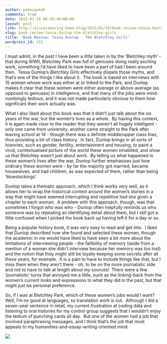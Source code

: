 ```yaml
---
author: pokesqueak
comments: true
date: 2015-01-16 09:30:46+00:00
layout: post
link: http://aliceismoving.home.blog/2015/01/16/book-review-tessa-dunlop-the-bletchley-girls/
slug: book-review-tessa-dunlop-the-bletchley-girls
title: 'Book Review: Tessa Dunlop - The Bletchley Girls'
wordpress_id: 151
---
```


I must admit, in the past I have been a little taken in by the ‘Bletchley myth’ - that during WWII, Bletchley Park was full of geniuses doing really exciting work, something I’d have liked to have been a part of had I been around then.  Tessa Dunlop’s _Bletchley Girls_ effectively dispels those myths, and that’s one of the things I like about it.  The book is based on interviews with 15 women whose work was either at or linked to the Park, and Dunlop makes it clear that these women were either average or above-average (as opposed to geniuses) in intelligence, and that many of the jobs were mind-numbingly tedious, and it was not made particularly obvious to them how significant their work actually was.




What I also liked about this book was that it didn’t just talk about the six years of the war, but the women’s lives as a whole.  By having this context, it is again made clear to the reader that they weren’t all hugely intelligent - only one came from university, another came straight to the Park after leaving school at 14 - though there was a definite middle/upper class bias, thus providing a bit of class history.  In fact, Dunlop brings in all sorts of histories, such as gender, fertility, entertainment and housing, to paint a vivid, contextualised picture of the world these women inhabited, and show us that Bletchley wasn’t just about work.  By telling us what happened in these women’s lives after the war, Dunlop further emphasises just how ordinary these women were - by far the majority got married, became housewives, and had children, as was expected of them, rather than being ‘bluestockings’.




Dunlop takes a thematic approach, which I think works very well, as it allows her to wrap the historical context around the women’s stories in a way that might have seemed interrupting and repetitive had she given a chapter to each woman.  A problem with this approach, though, was that sometimes I forgot who was who - Dunlop often helpfully reminds us who someone was by repeating an identifying detail about them, but I still got a little confused when I picked the book back up having left it for a day or so.




Being a popular history book, it was very easy to read and get into.  I liked that Dunlop described how she found and selected these women, though the academic in me would have liked to have seen a bit more about the limitations of interviewing people - the fallibility of memory (aside from a mention of a woman she didn’t interview because her memory was too lost) and the notion that they might still be loyally keeping some secrets after all these years, for example.  It is a pain to have to include things like that, but I miss them when they aren’t there - oh, to be on the more journalistic side and not to have to talk at length about my sources!  There were a few ‘journalistic’ turns that annoyed me a little, such as the linking-back from the women’s current looks and expressions to what they did in the past, but that might just be personal preference.




So, if I was at Bletchley Park, which of these women’s jobs would I want?  Well, I’m no good at languages, so translation work is out.  Although I did a seven-year sentence in retail, my current frustration at coding data and listening to oral histories for my control group suggests that I wouldn’t enjoy the tedium of punching cards all day.  But one of the women had a job that involved paraphrasing messages, and I think that’s the job that most appeals to my humanities-and-essay-writing-oriented mind.




![](https://66.media.tumblr.com/3aec64bee4aa1758de5cdd65a4ed360c/tumblr_inline_ni7pmqwmLG1s70b7a.jpg)
